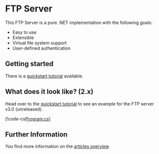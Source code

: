 # FTP Server

This FTP Server is a pure .NET implementation with the following goals:

- Easy to use
- Extensible
- Virtual file system support
- User-defined authentication

## Getting started

There is a [quickstart tutorial](xref:quickstart) available.

## What does it look like? (2.x)

Head over to the [quickstart tutorial](xref:quickstart) to see an example for the FTP server v3.0 (unreleased).

[!code-cs[Program.cs](code-snippets/quickstart-2.x/Program.cs#L15-L46 "Main program code")]

## Further Information

You find more information on the [articles overview](articles/intro.md).

